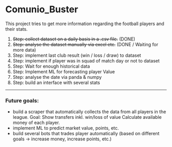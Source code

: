 # Comunio_Buster
This project tries to get more information regarding the football players and their stats.

1. ~~Step: collect dataset on a daily basis in a .csv file.~~ (DONE)
2. ~~Step: analyse the dataset manually via excel etc.~~ (DONE / Waiting for more data)
3. Step: implement last club result (win / loss / draw) to dataset
4. Step: implement if player was in squad of match day or not to dataset
5. Step: Wait for enough historical data
6. Step: Implement ML for forecasting player Value
7. Step: analyse the date via panda & numpy
8. Step: build an interface with several stats 

---

### Future goals:
- build a scraper that automatically collects the data from all players in the league.
    Goal: Show transfers inkl. win/loss of value
          Calculate available money of each player.
- implement ML to predict market value, points, etc.
- build several bots that trades player automatically (based on different goals -> increase money, increase points, etc.)
